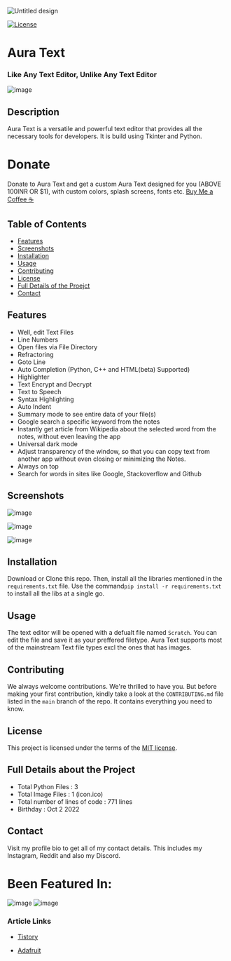![Untitled design](https://user-images.githubusercontent.com/109947257/224382677-356f158b-a964-4f9f-8b6f-603817b2825d.png)

[![License](https://img.shields.io/badge/License-MIT-yellow.svg)](https://opensource.org/licenses/MIT)


# Aura Text
### Like Any Text Editor, Unlike Any Text Editor

![image](https://user-images.githubusercontent.com/109947257/222976702-a2b50a38-886e-45fa-b3a4-bc4e28095ee2.png)


## Description

Aura Text is a versatile and powerful text editor that provides all the necessary tools for developers. It is build using Tkinter and Python.

# Donate

Donate to Aura Text and get a custom Aura Text designed for you (ABOVE 100INR OR $1), with custom colors, splash screens, fonts etc. [Buy Me a Coffee ☕](https://www.buymeacoffee.com/auratext)

## Table of Contents

- [Features](#features)
- [Screenshots](#screenshots)
- [Installation](#installation)
- [Usage](#usage)
- [Contributing](#contributing)
- [License](#license)
- [Full Details of the Proejct](#full-details-about-the-project)
- [Contact](#contact)

## Features

- Well, edit Text Files
- Line Numbers
- Open files via File Directory
- Refractoring
- Goto Line
- Auto Completion (Python, C++ and HTML(beta) Supported)
- Highlighter
- Text Encrypt and Decrypt
- Text to Speech
- Syntax Highlighting
- Auto Indent
- Summary mode to see entire data of your file(s)
- Google search a specific keyword from the notes
- Instantly get article from Wikipedia about the selected word from the notes, without even leaving the app
- Universal dark mode
- Adjust transparency of the window, so that you can copy text from another app without even closing or minimizing the Notes.
- Always on top
- Search for words in sites like Google, Stackoverflow and Github

## Screenshots

![image](https://user-images.githubusercontent.com/109947257/222976713-85f0d9cb-1fc6-4ab8-99f6-5afb33c65034.png)

![image](https://user-images.githubusercontent.com/109947257/222976718-c0cbafc0-acb5-4071-b75e-4f4f91c19a18.png)

![image](https://user-images.githubusercontent.com/109947257/222976724-6951597e-1ea2-4bde-af49-2c2328892b40.png)

## Installation

Download or Clone this repo. Then, install all the libraries mentioned in the `requirements.txt` file.
Use the command`pip install -r requirements.txt` to install all the libs at a single go.

## Usage

The text editor will be opened with a defualt file named `Scratch`. You can edit the file and save it as your preffered filetype.
Aura Text supports most of the mainstream Text file types excl the ones that has images.

## Contributing

We always welcome contributions. We're thrilled to have you.
But before making your first contribution, kindly take a look
at the `CONTRIBUTING.md` file listed in the `main` branch of the repo. It contains everything you need to know.

## License

This project is licensed under the terms of the [MIT license](https://opensource.org/licenses/MIT).

## Full Details about the Project

- Total Python Files : 3
- Total Image Files : 1 (icon.ico)
- Total number of lines of code : 771 lines
- Birthday : Oct 2 2022

## Contact

Visit my profile bio to get all of my contact details. 
This includes my Instagram, Reddit and also my Discord. 

# Been Featured In:

![image](https://user-images.githubusercontent.com/109947257/223731099-86a24887-dede-42c9-9737-e1d0817db288.png)   ![image](https://user-images.githubusercontent.com/109947257/223731266-842deb1a-e651-4714-9a28-7690059f145d.png)

### Article Links

- [Tistory](https://sansamlife.com/entry/IT-%EC%B5%9C%EC%8B%A0-%EC%A0%95%EB%B3%B4-%EC%98%A4%ED%94%88%EC%86%8C%EC%8A%A4-%EC%9B%B9-%EC%95%A0%ED%94%8C%EB%A6%AC%EC%BC%80%EC%9D%B4%EC%85%98-%EC%95%88%EB%93%9C%EB%A1%9C%EC%9D%B4%EB%93%9C%ED%8F%B0-AudioLM#idx4:~:text=github.com/rohankishore/-,Aura%2DText,-GitHub%20%2D%20rohankishore/Aura)

- [Adafruit](https://blog.adafruit.com/2023/03/07/a-novel-text-programming-editor-aura-text-programming-software/)
